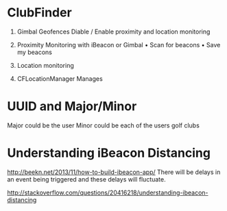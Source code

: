 ClubFinder
==========


1. Gimbal Geofences
  Diable / Enable proximity and location monitoring

2. Proximity Monitoring with iBeacon or Gimbal
  • Scan for beacons
  • Save my beacons

3. Location monitoring

4. CFLocationManager
  Manages 



# UUID and Major/Minor

Major could be the user
Minor could be each of the users golf clubs


# Understanding iBeacon Distancing

http://beekn.net/2013/11/how-to-build-ibeacon-app/
There will be delays in an event being triggered and these delays will fluctuate. 

http://stackoverflow.com/questions/20416218/understanding-ibeacon-distancing




